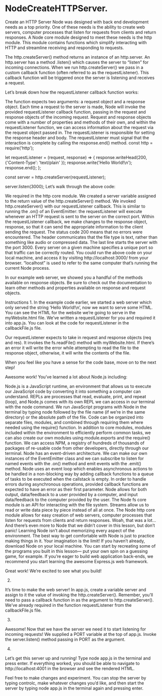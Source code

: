 # NodeCreateHTTPServer.

Create an HTTP Server
Node was designed with back end development needs as a top priority. One of these needs is the ability to create web servers, computer processes that listen for requests from clients and return responses. A Node core module designed to meet these needs is the http module. This module contains functions which simplify interacting with HTTP and streamline receiving and responding to requests.

The http.createServer() method returns an instance of an http.server. An http.server has a method .listen() which causes the server to “listen” for incoming connections. When we run http.createServer() we pass in a custom callback function (often referred to as the requestListener). This callback function will be triggered once the server is listening and receives a request.

Let’s break down how the requestListener callback function works:

The function expects two arguments: a request object and a response object.
Each time a request to the server is made, Node will invoke the provided requestListener callback function, passing in the request and response objects of the incoming request.
Request and response objects come with a number of properties and methods of their own, and within the requestListener function, we can access information about the request via the request object passed in.
The requestListener is responsible for setting the response header and body.
The requestListener must signal that the interaction is complete by calling the response.end() method.
const http = require('http');

let requestListener = (request, response) => {
  response.writeHead(200, {'Content-Type': 'text/plain' });
  response.write('Hello World!\n');
  response.end();
};

const server = http.createServer(requestListener);

server.listen(3000);
Let’s walk through the above code:

We required in the http core module.
We created a server variable assigned to the return value of the http.createServer() method.
We invoked http.createServer() with our requestListener callback. This is similar to running the .on() of an EventEmitter: the requestListener will execute whenever an HTTP request is sent to the server on the correct port.
Within the requestListener callback, we make changes to the response object, response, so that it can send the appropriate information to the client sending the request. The status code 200 means that no errors were encountered. The header communicates that the file type is text, rather than something like audio or compressed data.
The last line starts the server with the port 3000. Every server on a given machine specifies a unique port so that traffic can be correctly routed.
You could run the above code on your local machine, and access it by visiting http://localhost:3000/ from your browser. “localhost” is used to refer to the same computer that’s running the current Node process.

In our example web server, we showed you a handful of the methods available on response objects. Be sure to check out the documentation to learn other methods and properties available on response and request objects.

Instructions
1.
In the example code earlier, we started a web server which only served the string ‘Hello World!\n’, now we want to serve some HTML. You can see the HTML for the website we’re going to serve in the myWebsite.html file. We’ve written a requestListener for you and required it into app.js. You can look at the code for requestListener in the callbackFile.js file.

Our requestListener expects to take in request and response objects (req and res). It invokes the fs.readFile() method with myWebsite.html. If there’s an error it will write the error while attempting to read the file to the response object, otherwise, it will write the contents of the file.

When you feel like you have a sense for the code base, move on to the next step!

Awesome work! You’ve learned a lot about Node.js including:

Node.js is a JavaScript runtime, an environment that allows us to execute our JavaScript code by converting it into something a computer can understand.
REPLs are processes that read, evaluate, print, and repeat (loop), and Node.js comes with its own REPL we can access in our terminal with the node command.
We run JavaScript programs with Node in the terminal by typing node followed by the file name (if we’re in the same directory) or the absolute path of the file.
Code can be organized into separate files, modules, and combined through requiring them where needed using the require() function.
In addition to core modules, modules included within the environment to efficiently perform common tasks, we can also create our own modules using module.exports and the require() function.
We can access NPM, a registry of hundreds of thousands of packages of re-usable code from other developers, directly through our terminal.
Node has an event-driven architecture.
We can make our own instances of the EventEmitter class and we can subscribe to listen for named events with the .on() method and emit events with the .emit() method.
Node uses an event loop which enables asynchronous actions to be handled in a non-blocking way by adding callback functions to a queue of tasks to be executed when the callstack is empty.
In order to handle errors during asynchronous operations, provided callback functions are expected to have an error as their first parameter.
Node allows for both output, data/feedback to a user provided by a computer, and input data/feedback to the computer provided by the user.
The Node fs core module is an API for interacting with the file system.
Streams allow us to read or write data piece by piece instead of all at once.
The Node http core module allows for easy creation of web servers, computer processes that listen for requests from clients and return responses.
Woah, that was a lot… And there’s even more to Node that we didn’t cover in this lesson, but don’t panic! Learning Node isn’t about memorizing every aspect of the environment. The best way to get comfortable with Node is just to practice making things in it. Your imagination is the limit! If you haven’t already, download Node on your local machine. You can start by recreating some of the programs you built in this lesson— put your own spin on a guessing game, for example. If you’re eager to build web application back-ends, we recommend you start learning the awesome Express.js web framework.

Great work! We’re excited to see what you build!

2.
It’s time to make the web server! In app.js, create a variable server and assign to it the value of invoking the http.createServer(). Remember, you’ll need to pass a callback function in as the argument to http.createServer(). We’ve already required in the function requestListener from the callbackFile.js file.

3.
Awesome! Now that we have the server we need it to start listening for incoming requests! We supplied a PORT variable at the top of app.js. Invoke the server.listen() method passing in PORT as the argument.

4.
Let’s get this server up and running! Type node app.js in the terminal and press enter. If everything worked, you should be able to navigate to http://localhost:4001 in the browser and see the rendered HTML.

Feel free to make changes and experiment. You can stop the server by typing controlc, make whatever changes you’d like, and then start the server by typing node app.js in the terminal again and pressing enter.
